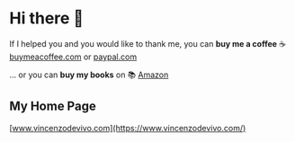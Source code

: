 # Hi there 👋

If I helped you and you would like to thank me, you can **buy me a coffee** ☕
[buymeacoffee.com](https://www.buymeacoffee.com/vincenzodevivo) or [paypal.com](https://www.paypal.com/paypalme/VincenzoDeVivoAutore)

... or you can **buy my books** on 📚 [Amazon](https://www.amazon.it/Vincenzo-De-Vivo/e/B09MPTBBFY) 

## My Home Page
[www.vincenzodevivo.com](https://www.vincenzodevivo.com/)
